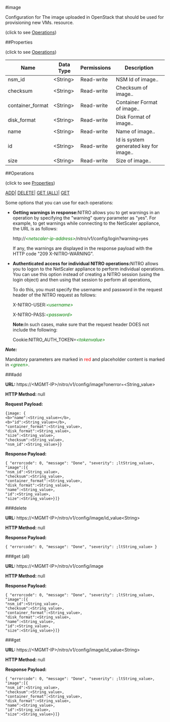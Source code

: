 #image



Configuration for The image uploaded in OpenStack that should be used for provisioning new VMs. resource.

<span>(click to see [Operations](#operations))</span>



##Properties 

<span>(click to see [Operations](#operations))</span>





<table><thead><tr><th>Name</th><th>Data Type</th><th>Permissions</th><th>Description</th></tr></thead><tbody><tr><td>nsm_id</td><td>&lt;String></td><td>Read-write</td><td>NSM Id of image..</td></tr><tr><td>checksum</td><td>&lt;String></td><td>Read-write</td><td>Checksum of image..</td></tr><tr><td>container_format</td><td>&lt;String></td><td>Read-write</td><td>Container Format of image..</td></tr><tr><td>disk_format</td><td>&lt;String></td><td>Read-write</td><td>Disk Format of image..</td></tr><tr><td>name</td><td>&lt;String></td><td>Read-write</td><td>Name of image..</td></tr><tr><td>id</td><td>&lt;String></td><td>Read-write</td><td>Id is system generated key for image..</td></tr><tr><td>size</td><td>&lt;String></td><td>Read-write</td><td>Size of image..</td></tr></tbody></table>

##Operations 

<span>(click to see [Properties](#properties))</span>





[ADD](#add)| [DELETE](#delete)| [GET (ALL)](#get-all)| [GET](#get)





Some options that you can use for each operations:

<ul><li><p><b>Getting warnings in response:</b>NITRO allows you to get warnings in an operation by specifying the "warning" query parameter as "yes". For example, to get warnings while connecting to the NetScaler appliance, the URL is as follows:</p><p>http://<span style="color:green;font-style:italic;">&lt;netscaler-ip-address&gt;</span>/nitro/v1/config/login?warning=yes</p><p>If any, the warnings are displayed in the response payload with the HTTP code "209 X-NITRO-WARNING".</p></li><li><p><b>Authenticated access for individual NITRO operations:</b>NITRO allows you to logon to the NetScaler appliance to perform individual operations. You can use this option instead of creating a NITRO session (using the login object) and then using that session to perform all operations,</p><p>To do this, you must specify the username and password in the request header of the NITRO request as follows:</p><p>X-NITRO-USER:<span style="color:green;font-style:italic;">&lt;username&gt;</span></p><p>X-NITRO-PASS:<span style="color:green;font-style:italic;">&lt;password&gt;</span></p><p><b>Note:</b>In such cases, make sure that the request header DOES not include the following:</p><p>Cookie:NITRO_AUTH_TOKEN=<span style="color:green;font-style:italic;">&lt;tokenvalue&gt;</span></p></li></ul>







***Note:*** 

Mandatory parameters are marked in <span style="color:#FF0000;">red</span> and placeholder content is marked in <span style="color:green;font-style:italic">&lt;green&gt;</span>.



###add







<b>URL: </b>https://&lt;MGMT-IP&gt;/nitro/v1/config/image?onerror=&lt;String_value&gt;

<b>HTTP Method: </b>null

<b>Request Payload: </b>
```
{image: {
<b>"name":<String_value></b>,
<b>"id":<String_value></b>,
"container_format":<String_value>,
"disk_format":<String_value>,
"size":<String_value>,
"checksum":<String_value>,
"nsm_id":<String_value>}}
```

<b>Response Payload: </b>
```
{ "errorcode": 0, "message": "Done", "severity": ;ltString_value>, "image":[{
"nsm_id":<String_value>,
"checksum":<String_value>,
"container_format":<String_value>,
"disk_format":<String_value>,
"name":<String_value>,
"id":<String_value>,
"size":<String_value>}]}
```







###delete







<b>URL: </b>https://&lt;MGMT-IP&gt;/nitro/v1/config/image/id_value&lt;String&gt;

<b>HTTP Method: </b>null

<b>Response Payload: </b>
```
{ "errorcode": 0, "message": "Done", "severity": ;ltString_value> }
```







###get (all)







<b>URL: </b>https://&lt;MGMT-IP&gt;/nitro/v1/config/image

<b>HTTP Method: </b>null

<b>Response Payload: </b>
```
{ "errorcode": 0, "message": "Done", "severity": ;ltString_value>, "image":[{
"nsm_id":<String_value>,
"checksum":<String_value>,
"container_format":<String_value>,
"disk_format":<String_value>,
"name":<String_value>,
"id":<String_value>,
"size":<String_value>}]}
```







###get







<b>URL: </b>https://&lt;MGMT-IP&gt;/nitro/v1/config/image/id_value&lt;String&gt;

<b>HTTP Method: </b>null

<b>Response Payload: </b>
```
{ "errorcode": 0, "message": "Done", "severity": ;ltString_value>, "image":[{
"nsm_id":<String_value>,
"checksum":<String_value>,
"container_format":<String_value>,
"disk_format":<String_value>,
"name":<String_value>,
"id":<String_value>,
"size":<String_value>}]}
```







